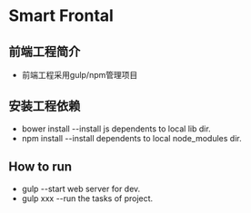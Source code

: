 # Smart Frontal

## 前端工程简介

- 前端工程采用gulp/npm管理项目

## 安装工程依赖
- bower install --install js dependents to local lib dir.
- npm install --install dependents to local node_modules dir.

## How to run
- gulp --start web server for dev.
- gulp xxx --run the tasks of project.